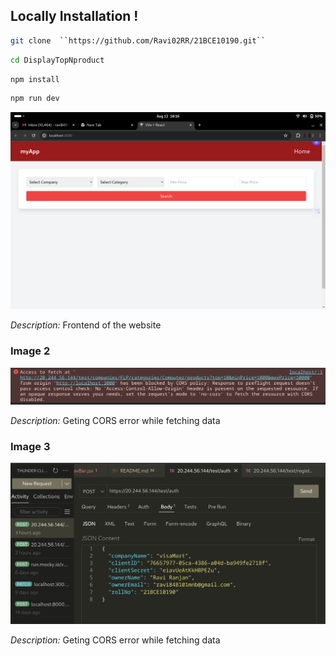 ## Locally Installation !

```bash
git clone  ``https://github.com/Ravi02RR/21BCE10190.git``
```

```bash
cd DisplayTopNproduct
```

```bash
npm install
```

```bash
npm run dev
```

![1.png](1.png)

_Description:_ Frontend of the website

### Image 2

![2.png](2.png)

_Description:_ Geting CORS error while fetching data

### Image 3

![3.png](3.png)

_Description:_ Geting CORS error while fetching data
